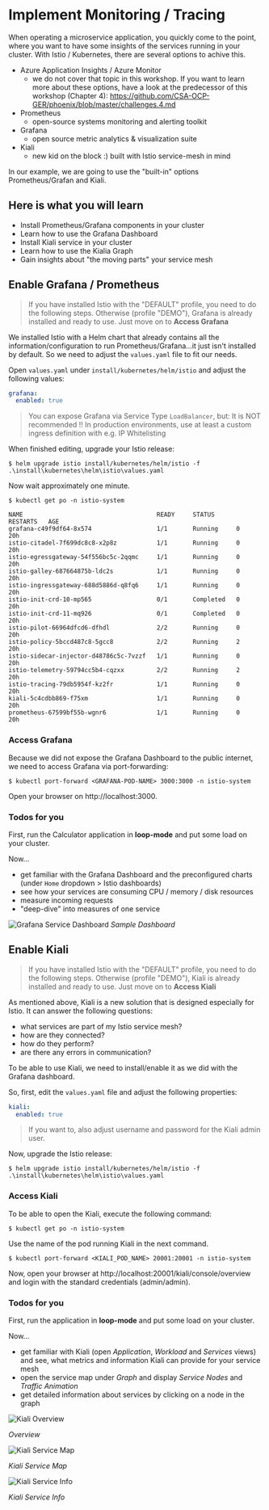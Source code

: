 # Implement Monitoring / Tracing #

When operating a microservice application, you quickly come to the point, where you want to have some insights of the services running in your cluster. With Istio / Kubernetes, there are several options to achive this. 

- Azure Application Insights / Azure Monitor
  - we do not cover that topic in this workshop. If you want to learn more about these options, have a look at the predecessor of this workshop (Chapter 4): https://github.com/CSA-OCP-GER/phoenix/blob/master/challenges.4.md
- Prometheus
  - open-source systems monitoring and alerting toolkit
- Grafana
  - open source metric analytics & visualization suite
- Kiali
  - new kid on the block :) built with Istio service-mesh in mind

In our example, we are going to use the "built-in" options Prometheus/Grafan and Kiali.

## Here is what you will learn ##

- Install Prometheus/Grafana components in your cluster
- Learn how to use the Grafana Dashboard
- Install Kiali service in your cluster
- Learn how to use the Kialia Graph
- Gain insights about "the moving parts" your service mesh

## Enable Grafana / Prometheus ##

> If you have installed Istio with the "DEFAULT" profile, you need to do the following steps. Otherwise (profile "DEMO"), Grafana is already installed and ready to use. Just move on to **Access Grafana**

We installed Istio with a Helm chart that already contains all the information/configuration to run Prometheus/Grafana...it just isn't installed by default. So we need to adjust the `values.yaml` file to fit our needs. 

Open `values.yaml` under `install/kubernetes/helm/istio` and adjust the following values:

```yaml
grafana:
  enabled: true
``` 
> You can expose Grafana via Service Type `LoadBalancer`, but: It is NOT recommended !! In production environments, use at least a custom ingress definition with e.g. IP Whitelisting

When finished editing, upgrade your Istio release:

```shell
$ helm upgrade istio install/kubernetes/helm/istio -f .\install\kubernetes\helm\istio\values.yaml
```

Now wait approximately one minute.

```shell
$ kubectl get po -n istio-system

NAME                                     READY     STATUS      RESTARTS   AGE
grafana-c49f9df64-8x574                  1/1       Running     0          20h
istio-citadel-7f699dc8c8-x2p8z           1/1       Running     0          20h
istio-egressgateway-54f556bc5c-2qqmc     1/1       Running     0          20h
istio-galley-687664875b-ldc2s            1/1       Running     0          20h
istio-ingressgateway-688d5886d-q8fq6     1/1       Running     0          20h
istio-init-crd-10-mp565                  0/1       Completed   0          20h
istio-init-crd-11-mq926                  0/1       Completed   0          20h
istio-pilot-66964dfcd6-dfhdl             2/2       Running     0          20h
istio-policy-5bccd487c8-5gcc8            2/2       Running     2          20h
istio-sidecar-injector-d48786c5c-7vzzf   1/1       Running     0          20h
istio-telemetry-59794cc5b4-cqzxx         2/2       Running     2          20h
istio-tracing-79db5954f-kz2fr            1/1       Running     0          20h
kiali-5c4cdbb869-f75xm                   1/1       Running     0          20h
prometheus-67599bf55b-wgnr6              1/1       Running     0          20h
```

### Access Grafana ### 

Because we did not expose the Grafana Dashboard to the public internet, we need to access Grafana via port-forwarding:

```shell
$ kubectl port-forward <GRAFANA-POD-NAME> 3000:3000 -n istio-system
```

Open your browser on http://localhost:3000. 

### Todos for you ###

First, run the Calculator application in **loop-mode** and put some load on your cluster.

Now...
- get familiar with the Grafana Dashboard and the preconfigured charts (under `Home` dropdown > Istio dashboards)
- see how your services are consuming CPU / memory / disk resources
- measure incoming requests
- "deep-dive" into measures of one service

![Grafana Service Dashboard](/img/grafana_service.png)
*Sample Dashboard*


## Enable Kiali ##

> If you have installed Istio with the "DEFAULT" profile, you need to do the following steps. Otherwise (profile "DEMO"), Kiali is already installed and ready to use. Just move on to **Access Kiali**

As mentioned above, Kiali is a new solution that is designed especially for Istio. It can answer the following questions:

- what services are part of my Istio service mesh?
- how are they connected?
- how do they perform?
- are there any errors in communication?

To be able to use Kiali, we need to install/enable it as we did with the Grafana dashboard.

So, first, edit the `values.yaml` file and adjust the following properties:

```yaml
kiali:
  enabled: true
```

> If you want to, also adjust username and password for the Kiali admin user.

Now, upgrade the Istio release:

```shell
$ helm upgrade istio install/kubernetes/helm/istio -f .\install\kubernetes\helm\istio\values.yaml
```

### Access Kiali ###

To be able to open the Kiali, execute the following command:

```shell
$ kubectl get po -n istio-system
```
Use the name of the pod running Kiali in the next command.

```shell
$ kubectl port-forward <KIALI_POD_NAME> 20001:20001 -n istio-system
```

Now, open your browser at http://localhost:20001/kiali/console/overview and login with the standard credentials (admin/admin).

### Todos for you ###

First, run the application in **loop-mode** and put some load on your cluster.

Now...
- get familiar with Kiali (open *Application*, *Workload* and *Services* views) and see, what metrics and information Kiali can provide for your service mesh
- open the service map under *Graph* and display *Service Nodes* and *Traffic Animation*
- get detailed information about services by clicking on a node in the graph

![Kiali Overview](/img/kiali_overview.png)

*Overview*

![Kiali Service Map](/img/kiali_service_map.png)

*Kiali Service Map*

![Kiali Service Info](/img/kiali_service_info.png)

*Kiali Service Info*
